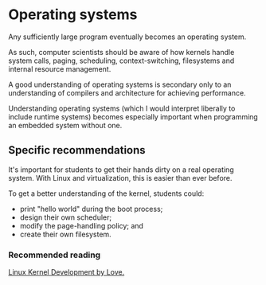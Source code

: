 Operating systems
=================

Any sufficiently large program eventually becomes an operating system.

As such, computer scientists should be aware of how kernels handle system calls, paging, scheduling, context-switching, filesystems and internal resource management.

A good understanding of operating systems is secondary only to an understanding of compilers and architecture for achieving performance.

Understanding operating systems (which I would interpret liberally to include runtime systems) becomes especially important when programming an embedded system without one.

## Specific recommendations

It's important for students to get their hands dirty on a real operating system. With Linux and virtualization, this is easier than ever before.

To get a better understanding of the kernel, students could:

- print "hello world" during the boot process;
- design their own scheduler;
- modify the page-handling policy; and
- create their own filesystem.

### Recommended reading

[Linux Kernel Development by Love.](http://www.amazon.com/gp/product/0672329468/ref=as_li_ss_tl?ie=UTF8&tag=ucmbread-20&linkCode=as2&camp=217145&creative=399369&creativeASIN=0672329468)
